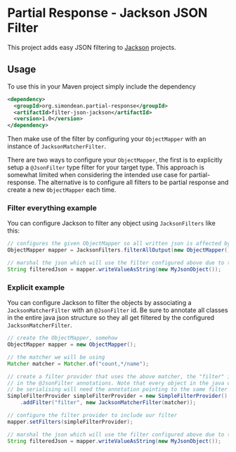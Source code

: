Partial Response - Jackson JSON Filter
======================================

This project adds easy JSON filtering to [Jackson](http://jackson.codehaus.org/) projects.

Usage
-----

To use this in your Maven project simply include the dependency

```xml
<dependency>
  <groupId>org.simondean.partial-response</groupId>
  <artifactId>filter-json-jackson</artifactId>
  <version>1.0</version>
</dependency>
```

Then make use of the filter by configuring your `ObjectMapper` with an instance of `JacksonMatcherFilter`.

There are two ways to configure your `ObjectMapper`, the first is to explicitly setup a `@JsonFilter` type filter for
your target type. This approach is somewhat limited when considering the intended use case for partial-response. The
alternative is to configure all filters to be partial response and create a new `ObjectMapper` each time.

### Filter everything example

You can configure Jackson to filter any object using `JacksonFilters` like this:

```java
// configures the given ObjectMapper so all written json is affected by the given output pattern
ObjectMapper mapper = JacksonFilters.filterAllOutput(new ObjectMapper(), "count,*/name");

// marshal the json which will use the filter configured above due to the @JsonFilter annotation
String filteredJson = mapper.writeValueAsString(new MyJsonObject());
```

### Explicit example

You can configure Jackson to filter the objects by associating a `JacksonMatcherFilter` with an `@JsonFilter` id. Be
sure to annotate all classes in the entire java json structure so they all get filtered by the configured
`JacksonMatcherFilter`.

```java
// create the ObjectMapper, somehow
ObjectMapper mapper = new ObjectMapper();

// the matcher we will be using
Matcher matcher = Matcher.of("count,*/name");

// create a filter provider that uses the above matcher, the "filter" id matches the one provided
// in the @JsonFilter annotations. Note that every object in the java object graph that jackson will
// be serialising will need the annotation pointing to the same filter
SimpleFilterProvider simpleFilterProvider = new SimpleFilterProvider()
    .addFilter("filter", new JacksonMatcherFilter(matcher));

// configure the filter provider to include our filter
mapper.setFilters(simpleFilterProvider);

// marshal the json which will use the filter configured above due to the @JsonFilter annotation
String filteredJson = mapper.writeValueAsString(new MyJsonObject());
```
